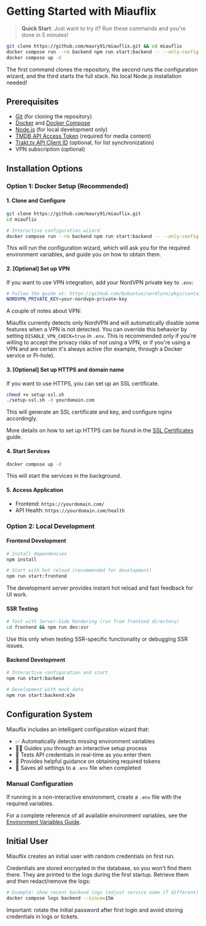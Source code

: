 # Getting Started with Miauflix

> **Quick Start**: Just want to try it? Run these commands and you're done in 5 minutes!

```bash
git clone https://github.com/maury91/miauflix.git && cd miauflix
docker compose run --rm backend npm run start:backend -- --only-config
docker compose up -d
```

The first command clones the repository, the second runs the configuration wizard, and the third starts the full stack. No local Node.js installation needed!

## Prerequisites

- [Git](https://git-scm.com/) (for cloning the repository)
- [Docker](https://www.docker.com/) and [Docker Compose](https://docs.docker.com/compose/)
- [Node.js](https://nodejs.org/) (for local development only)
- [TMDB API Access Token](https://developer.themoviedb.org/docs) (required for media content)
- [Trakt.tv API Client ID](https://trakt.tv/oauth/applications) (optional, for list synchronization)
- VPN subscription (optional)

## Installation Options

### Option 1: Docker Setup (Recommended)

#### 1. Clone and Configure

```bash
git clone https://github.com/maury91/miauflix.git
cd miauflix

# Interactive configuration wizard
docker compose run --rm backend npm run start:backend -- --only-config
```

This will run the configuration wizard, which will ask you for the required environment variables, and guide you on how to obtain them.

#### 2. [Optional] Set up VPN

If you want to use VPN integration, add your NordVPN private key to `.env`:

```bash
# Follow the guide at: https://github.com/bubuntux/nordlynx/pkgs/container/nordlynx#how-to-get-your-private_key
NORDVPN_PRIVATE_KEY=your-nordvpn-private-key
```

A couple of notes about VPN:

Miauflix currently detects only NordVPN and will automatically disable some features when a VPN is not detected. You can override this behavior by setting `DISABLE_VPN_CHECK=true` in `.env`. This is recommended only if you're willing to accept the privacy risks of not using a VPN, or if you're using a VPN and are certain it's always active (for example, through a Docker service or Pi-hole).

#### 3. [Optional] Set up HTTPS and domain name

If you want to use HTTPS, you can set up an SSL certificate.

```bash
chmod +x setup-ssl.sh
./setup-ssl.sh -d yourdomain.com
```

This will generate an SSL certificate and key, and configure nginx accordingly.

More details on how to set up HTTPS can be found in the [SSL Certificates](ssl-certificates.md) guide.

#### 4. Start Services

```bash
docker compose up -d
```

This will start the services in the background.

#### 5. Access Application

- Frontend: `https://yourdomain.com/`
- API Health: `https://yourdomain.com/health`

### Option 2: Local Development

#### Frontend Development

```bash
# Install dependencies
npm install

# Start with hot reload (recommended for development)
npm run start:frontend
```

The development server provides instant hot reload and fast feedback for UI work.

#### SSR Testing

```bash
# Test with Server-Side Rendering (run from frontend directory)
cd frontend && npm run dev:ssr
```

Use this only when testing SSR-specific functionality or debugging SSR issues.

#### Backend Development

```bash
# Interactive configuration and start
npm run start:backend

# Development with mock data
npm run start:backend:e2e
```

## Configuration System

Miauflix includes an intelligent configuration wizard that:

- ✅ Automatically detects missing environment variables
- 🧙‍♂️ Guides you through an interactive setup process
- 🔄 Tests API credentials in real-time as you enter them
- 📝 Provides helpful guidance on obtaining required tokens
- 💾 Saves all settings to a `.env` file when completed

### Manual Configuration

If running in a non-interactive environment, create a `.env` file with the required variables.

For a complete reference of all available environment variables, see the [Environment Variables Guide](environment-variables.md).

## Initial User

Miauflix creates an initial user with random credentials on first run.

Credentials are stored encrypted in the database, so you won't find them there. They are printed to the logs during the first startup. Retrieve them and then redact/remove the logs:

```bash
# Example: show recent backend logs (adjust service name if different)
docker compose logs backend --since=15m
```

Important: rotate the initial password after first login and avoid storing credentials in logs or tickets.
